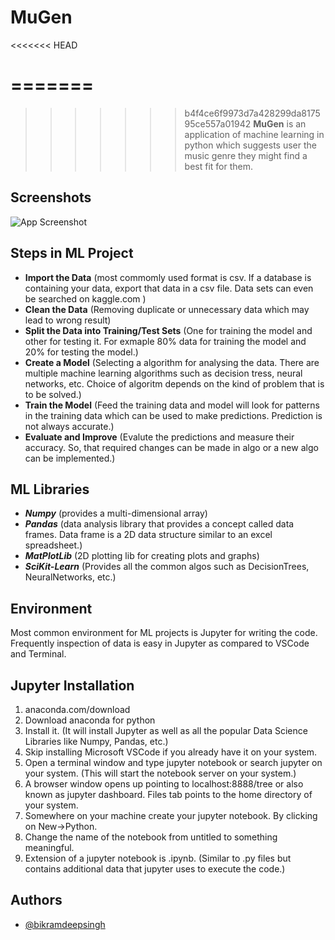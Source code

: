 # MuGen
<<<<<<< HEAD

=======
=======
>>>>>>> b4f4ce6f9973d7a428299da817595ce557a01942
**MuGen** is an application of machine learning in python which suggests user the music genre they might find a best fit for them.

## Screenshots

![App Screenshot]()

## Steps in ML Project

- **Import the Data** (most commomly used format is csv. If a database is containing your data, export that data in a csv file. Data sets can even be searched on kaggle.com )
- **Clean the Data** (Removing duplicate or unnecessary data which may lead to wrong result)
- **Split the Data into Training/Test Sets** (One for training the model and other for testing it. For exmaple 80% data for training the model and 20% for testing the model.)
- **Create a Model** (Selecting a algorithm for analysing the data. There are multiple machine learning algorithms such as decision tress, neural networks, etc. Choice of algoritm depends on the kind of problem that is to be solved.)
- **Train the Model** (Feed the training data and model will look for patterns in the training data which can be used to make predictions. Prediction is not always accurate.)
- **Evaluate and Improve** (Evalute the predictions and measure their accuracy. So, that required changes can be made in algo or a new algo can be implemented.)

## ML Libraries

- **_Numpy_** (provides a multi-dimensional array)
- **_Pandas_** (data analysis library that provides a concept called data frames. Data frame is a 2D data structure similar to an excel spreadsheet.)
- **_MatPlotLib_** (2D plotting lib for creating plots and graphs)
- **_SciKit-Learn_** (Provides all the common algos such as DecisionTrees, NeuralNetworks, etc.)

## Environment

Most common environment for ML projects is Jupyter for writing the code.
Frequently inspection of data is easy in Jupyter as compared to VSCode and
Terminal.

## Jupyter Installation

1. anaconda.com/download
2. Download anaconda for python
3. Install it. (It will install Jupyter as well as all the popular Data Science Libraries like Numpy, Pandas, etc.)
4. Skip installing Microsoft VSCode if you already have it on your system.
5. Open a terminal window and type jupyter notebook or search jupyter on your system. (This will start the notebook server on your system.)
6. A browser window opens up pointing to localhost:8888/tree or also known as jupyter dashboard. Files tab points to the home directory of your system.
7. Somewhere on your machine create your jupyter notebook. By clicking on New->Python.
8. Change the name of the notebook from untitled to something meaningful.
9. Extension of a jupyter notebook is .ipynb. (Similar to .py files but contains additional data that jupyter uses to execute the code.)

## Authors

- [@bikramdeepsingh](https://github.com/BikramdeepSingh)
